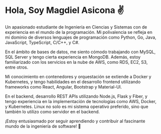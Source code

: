 <div aling="center">
  <h1 aling="center"> Hola, Soy Magdiel Asicona ✌️</h1>
</div>
 Un apasionado estudiante de Ingeniería en Ciencias y Sistemas con de experiencia en el mundo de la programación. Mi polivalencia se refleja en mi dominio de diversos lenguajes de programación como Python, Go, Java, JavaScript, TypeScript, C/C++, y C#.

En el ámbito de bases de datos, me siento cómodo trabajando con MySQL, SQL Server y tengo cierta experiencia en MongoDB. Además, estoy familiarizado con los servicios en la nube de AWS, como RDS, EC2, S3, entre otros.

Mi conocimiento en contenedores y orquestación se extiende a Docker y Kubernetes, y tengo habilidades en el desarrollo frontend utilizando frameworks como React, Angular, Bootstrap y Material-UI.

En el backend, desarrollo REST APIs utilizando Node.js, Flask y Fiber, y tengo experiencia en la implementación de tecnologías como AWS, Docker, y Kubernetes. Linux no solo es mi sistema operativo preferido, sino que también lo utilizo como servidor en el backend.

¡Estoy entusiasmado por seguir aprendiendo y contribuir al fascinante mundo de la ingeniería de software! 🚀
